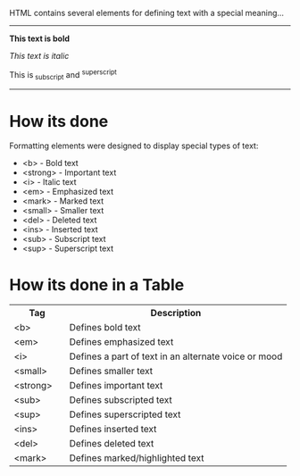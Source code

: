 HTML contains several elements for defining text with a special meaning...
<hr>
<p><b>This text is bold</b></p>
<p><i>This text is italic</i></p>
<p>This is<sub> subscript</sub> and <sup>superscript</sup></p>
<hr>
<h1>How its done</h1>
Formatting elements were designed to display special types of text:
<ul>
  <li>&lt;b&gt; - Bold text</li>
  <li>&lt;strong&gt; - Important text</li>
  <li>&lt;i&gt; - Italic text</li>
  <li>&lt;em&gt; - Emphasized text</li>
  <li>&lt;mark&gt; - Marked text</li>
  <li>&lt;small&gt; - Smaller text</li>
  <li>&lt;del&gt; - Deleted text</li>
  <li>&lt;ins&gt; - Inserted text</li>
  <li>&lt;sub&gt; - Subscript text</li>
  <li>&lt;sup&gt; - Superscript text</li>
</ul>
<h1>How its done in a Table</h1>
<table class="ws-table-all notranslate">
<tr>
<th style="width:20%">Tag</th>
<th>Description</th>
</tr>
<tr>
<td>&lt;b&gt;</td>
<td>Defines bold text</td>
</tr>
<tr>
<td>&lt;em&gt;</td>
<td>Defines emphasized text&nbsp;</td>
</tr>
<tr>
<td>&lt;i&gt;</td>
<td>Defines a part of text in an alternate voice or mood</td>
</tr>
<tr>
<td>&lt;small&gt;</td>
<td>Defines smaller text</td>
</tr>
<tr>
<td>&lt;strong&gt;</td>
<td>Defines important text</td>
</tr>
<tr>
<td>&lt;sub&gt;</td>
<td>Defines subscripted text</td>
</tr>
<tr>
<td>&lt;sup&gt;</td>
<td>Defines superscripted text</td>
</tr>
<tr>
<td>&lt;ins&gt;</td>
<td>Defines inserted text</td>
</tr>
<tr>
<td>&lt;del&gt;</td>
<td>Defines deleted text</td>
</tr>
<tr>
<td>&lt;mark&gt;</td>
<td>Defines marked/highlighted text</td>
</tr>
</table>
